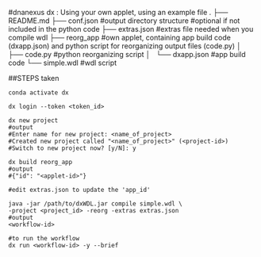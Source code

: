 #dnanexus dx : Using your own applet, using an example file
.
├── README.md
├── conf.json #output directory structure #optional if not included in the python code
├── extras.json #extras file needed when you compile wdl
├── reorg_app #own applet, containing app build code (dxapp.json) and python script for reorganizing output files (code.py)
│   ├── code.py #python reorganizing script
│   └── dxapp.json #app build code
└── simple.wdl #wdl script

##STEPS taken
```
conda activate dx

dx login --token <token_id>

dx new project
#output
#Enter name for new project: <name_of_project>
#Created new project called "<name_of_project>" (<project-id>)
#Switch to new project now? [y/N]: y

dx build reorg_app
#output
#{"id": "<applet-id>"}

#edit extras.json to update the 'app_id'

java -jar /path/to/dxWDL.jar compile simple.wdl \
-project <project_id> -reorg -extras extras.json
#output
<workflow-id>

#to run the workflow
dx run <workflow-id> -y --brief
